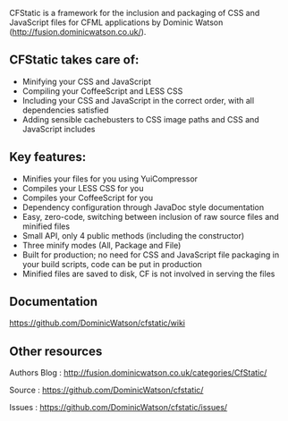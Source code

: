 CFStatic is a framework for the inclusion and packaging of CSS and JavaScript files for CFML 
applications by Dominic Watson (http://fusion.dominicwatson.co.uk/).

CFStatic takes care of:
-----------------------

* Minifying your CSS and JavaScript
* Compiling your CoffeeScript and LESS CSS
* Including your CSS and JavaScript in the correct order, with all dependencies satisfied
* Adding sensible cachebusters to CSS image paths and CSS and JavaScript includes

Key features:
-------------

* Minifies your files for you using YuiCompressor
* Compiles your LESS CSS for you
* Compiles your CoffeeScript for you
* Dependency configuration through JavaDoc style documentation
* Easy, zero-code, switching between inclusion of raw source files and minified files
* Small API, only 4 public methods (including the constructor)
* Three minify modes (All, Package and File)
* Built for production; no need for CSS and JavaScript file packaging in your build scripts, 
  code can be put in production
* Minified files are saved to disk, CF is not involved in serving the files

Documentation
-------------

https://github.com/DominicWatson/cfstatic/wiki


Other resources
---------------

Authors Blog : http://fusion.dominicwatson.co.uk/categories/CfStatic/

Source       : https://github.com/DominicWatson/cfstatic/

Issues       : https://github.com/DominicWatson/cfstatic/issues/